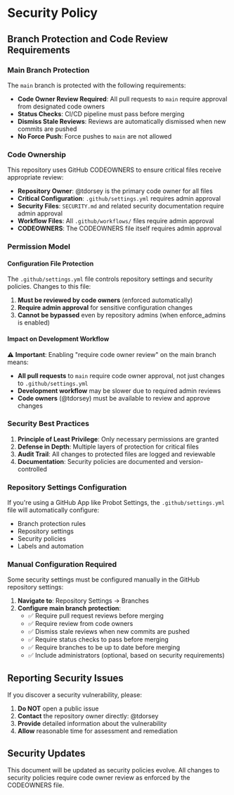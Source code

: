 # Security Policy

## Branch Protection and Code Review Requirements

### Main Branch Protection

The `main` branch is protected with the following requirements:

- **Code Owner Review Required**: All pull requests to `main` require approval from designated code owners
- **Status Checks**: CI/CD pipeline must pass before merging
- **Dismiss Stale Reviews**: Reviews are automatically dismissed when new commits are pushed
- **No Force Push**: Force pushes to `main` are not allowed

### Code Ownership

This repository uses GitHub CODEOWNERS to ensure critical files receive appropriate review:

- **Repository Owner**: @tdorsey is the primary code owner for all files
- **Critical Configuration**: `.github/settings.yml` requires admin approval
- **Security Files**: `SECURITY.md` and related security documentation require admin approval  
- **Workflow Files**: All `.github/workflows/` files require admin approval
- **CODEOWNERS**: The CODEOWNERS file itself requires admin approval

### Permission Model

#### Configuration File Protection

The `.github/settings.yml` file controls repository settings and security policies. Changes to this file:

1. **Must be reviewed by code owners** (enforced automatically)
2. **Require admin approval** for sensitive configuration changes
3. **Cannot be bypassed** even by repository admins (when enforce_admins is enabled)

#### Impact on Development Workflow

⚠️ **Important**: Enabling "require code owner review" on the main branch means:

- **All pull requests** to `main` require code owner approval, not just changes to `.github/settings.yml`
- **Development workflow** may be slower due to required admin reviews
- **Code owners** (@tdorsey) must be available to review and approve changes

### Security Best Practices

1. **Principle of Least Privilege**: Only necessary permissions are granted
2. **Defense in Depth**: Multiple layers of protection for critical files
3. **Audit Trail**: All changes to protected files are logged and reviewable
4. **Documentation**: Security policies are documented and version-controlled

### Repository Settings Configuration

If you're using a GitHub App like Probot Settings, the `.github/settings.yml` file will automatically configure:

- Branch protection rules
- Repository settings
- Security policies
- Labels and automation

### Manual Configuration Required

Some security settings must be configured manually in the GitHub repository settings:

1. **Navigate to**: Repository Settings → Branches
2. **Configure main branch protection**:
   - ✅ Require pull request reviews before merging
   - ✅ Require review from code owners
   - ✅ Dismiss stale reviews when new commits are pushed
   - ✅ Require status checks to pass before merging
   - ✅ Require branches to be up to date before merging
   - ✅ Include administrators (optional, based on security requirements)

## Reporting Security Issues

If you discover a security vulnerability, please:

1. **Do NOT** open a public issue
2. **Contact** the repository owner directly: @tdorsey
3. **Provide** detailed information about the vulnerability
4. **Allow** reasonable time for assessment and remediation

## Security Updates

This document will be updated as security policies evolve. All changes to security policies require code owner review as enforced by the CODEOWNERS file.

